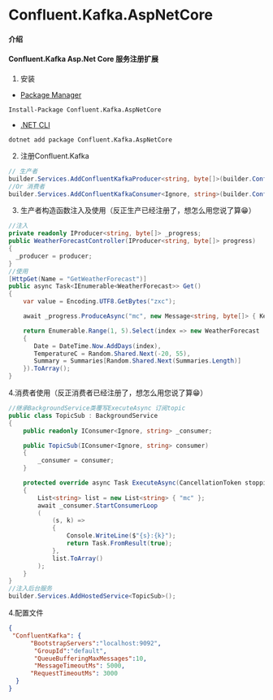 # Confluent.Kafka.AspNetCore   

#### 介绍
#### Confluent.Kafka Asp.Net Core   服务注册扩展

1. 安装

- [Package Manager](https://www.nuget.org/packages/FreeRedis.AspNetCore)

```
Install-Package Confluent.Kafka.AspNetCore
```

- [.NET CLI](https://www.nuget.org/packages/FreeRedis.AspNetCore)

```
dotnet add package Confluent.Kafka.AspNetCore
```

2. 注册Confluent.Kafka

```c#
// 生产者
builder.Services.AddConfluentKafkaProducer<string, byte[]>(builder.Configuration);
//Or 消费者
builder.Services.AddConfluentKafkaConsumer<Ignore, string>(builder.Configuration);
```

3. 生产者构造函数注入及使用（反正生产已经注册了，想怎么用您说了算😁）

```C#
//注入
private readonly IProducer<string, byte[]> _progress;
public WeatherForecastController(IProducer<string, byte[]> progress)
{
  _producer = producer;
}
//使用
[HttpGet(Name = "GetWeatherForecast")]
public async Task<IEnumerable<WeatherForecast>> Get()
{
    var value = Encoding.UTF8.GetBytes("zxc");

    await _progress.ProduceAsync("mc", new Message<string, byte[]> { Key = "zxc", Value = value });

    return Enumerable.Range(1, 5).Select(index => new WeatherForecast
    {
       Date = DateTime.Now.AddDays(index),
       TemperatureC = Random.Shared.Next(-20, 55),
       Summary = Summaries[Random.Shared.Next(Summaries.Length)]
    }).ToArray();
}
```

4.消费者使用（反正消费者已经注册了，想怎么用您说了算😁）

```C#
//继承BackgroundService类覆写ExecuteAsync 订阅topic
public class TopicSub : BackgroundService
{
    public readonly IConsumer<Ignore, string> _consumer;

    public TopicSub(IConsumer<Ignore, string> consumer)
    {
        _consumer = consumer;
    }

    protected override async Task ExecuteAsync(CancellationToken stoppingToken)
    {
        List<string> list = new List<string> { "mc" };
        await _consumer.StartConsumerLoop
        (
            (s, k) =>
            {
                Console.WriteLine($"{s}:{k}");
                return Task.FromResult(true);
            },
            list.ToArray()
        );
    }
}
//注入后台服务
builder.Services.AddHostedService<TopicSub>();
```





4.配置文件

```json
{
 "ConfluentKafka": {
      "BootstrapServers":"localhost:9092",
       "GroupId":"default",
       "QueueBufferingMaxMessages":10,
       "MessageTimeoutMs": 5000,
      "RequestTimeoutMs": 3000
  }
}
```

